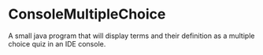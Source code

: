 # ConsoleMultipleChoice
A small java program that will display terms and their definition as a multiple choice quiz in an IDE console.

